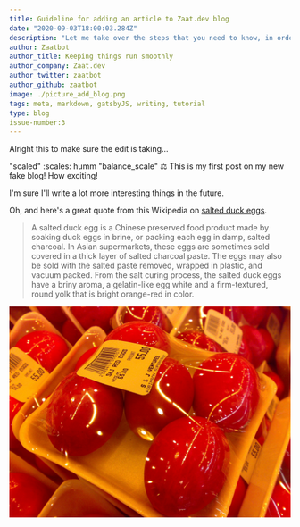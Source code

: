 ```yaml
---
title: Guideline for adding an article to Zaat.dev blog
date: "2020-09-03T18:00:03.284Z"
description: "Let me take over the steps that you need to know, in order to publish your article to zaat.dev/blog"
author: Zaatbot
author_title: Keeping things run smoothly
author_company: Zaat.dev
author_twitter: zaatbot
author_github: zaatbot
image: ./picture_add_blog.png
tags: meta, markdown, gatsbyJS, writing, tutorial
type: blog
issue-number:3
---
```


Alright this to make sure the edit is taking... 

"scaled" :scales:
humm
"balance_scale" 
:balance_scale:
This is my first post on my new fake blog! How exciting!

I'm sure I'll write a lot more interesting things in the future.

Oh, and here's a great quote from this Wikipedia on
[salted duck eggs](https://en.wikipedia.org/wiki/Salted_duck_egg).

> A salted duck egg is a Chinese preserved food product made by soaking duck
> eggs in brine, or packing each egg in damp, salted charcoal. In Asian
> supermarkets, these eggs are sometimes sold covered in a thick layer of salted
> charcoal paste. The eggs may also be sold with the salted paste removed,
> wrapped in plastic, and vacuum packed. From the salt curing process, the
> salted duck eggs have a briny aroma, a gelatin-like egg white and a
> firm-textured, round yolk that is bright orange-red in color.

![Chinese Salty Egg](./salty_egg.jpg)
